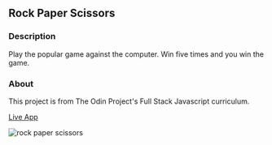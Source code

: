 ## Rock Paper Scissors
### Description
Play the popular game against the computer. Win five times and you win the game.
### About
This project is from The Odin Project's Full Stack Javascript curriculum.

[Live App](https://romainyvernes.github.io/rock_paper_scissors/)

![rock paper scissors](https://user-images.githubusercontent.com/65140547/128135749-d75e4b55-3832-450a-b789-7b657616b479.png)

